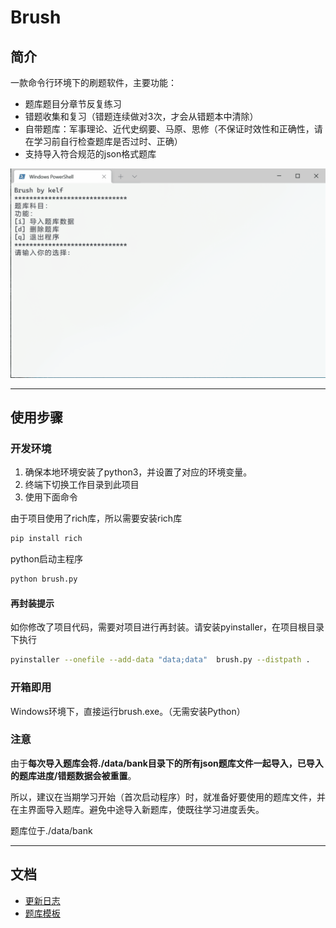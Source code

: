 # Brush

## 简介

一款命令行环境下的刷题软件，主要功能：

* 题库题目分章节反复练习
* 错题收集和复习（错题连续做对3次，才会从错题本中清除）
* 自带题库：军事理论、近代史纲要、马原、思修（不保证时效性和正确性，请在学习前自行检查题库是否过时、正确）
* 支持导入符合规范的json格式题库

![21.12.28](21.12.28.gif)

---

## 使用步骤

### 开发环境

1. 确保本地环境安装了python3，并设置了对应的环境变量。
2. 终端下切换工作目录到此项目
3. 使用下面命令


由于项目使用了rich库，所以需要安装rich库

```bash
pip install rich
```

python启动主程序


```bash
python brush.py
```




#### 再封装提示

  如你修改了项目代码，需要对项目进行再封装。请安装pyinstaller，在项目根目录下执行

```bash
pyinstaller --onefile --add-data "data;data"  brush.py --distpath .
```

### 开箱即用

  Windows环境下，直接运行brush.exe。（无需安装Python）

### 注意

   由于**每次导入题库会将./data/bank目录下的所有json题库文件一起导入，已导入的题库进度/错题数据会被重置**。

   所以，建议在当期学习开始（首次启动程序）时，就准备好要使用的题库文件，并在主界面导入题库。避免中途导入新题库，使既往学习进度丢失。

   题库位于./data/bank

---




## 文档

- [更新日志](doc/更新日志.md)
- [题库模板](doc/题库模板.md)